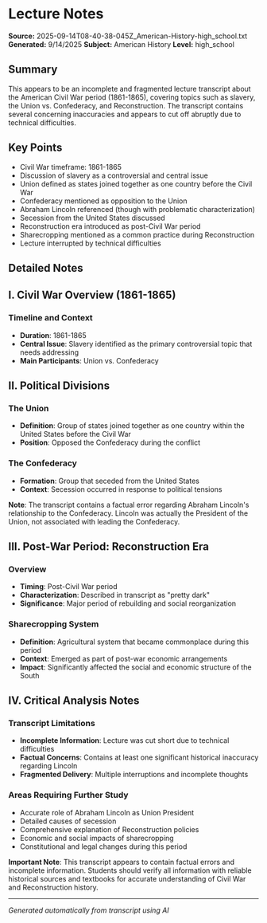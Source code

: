 # Lecture Notes

**Source:** 2025-09-14T08-40-38-045Z_American-History-high_school.txt  
**Generated:** 9/14/2025
**Subject:** American History
**Level:** high_school

## Summary

This appears to be an incomplete and fragmented lecture transcript about the American Civil War period (1861-1865), covering topics such as slavery, the Union vs. Confederacy, and Reconstruction. The transcript contains several concerning inaccuracies and appears to cut off abruptly due to technical difficulties.

## Key Points

- Civil War timeframe: 1861-1865
- Discussion of slavery as a controversial and central issue
- Union defined as states joined together as one country before the Civil War
- Confederacy mentioned as opposition to the Union
- Abraham Lincoln referenced (though with problematic characterization)
- Secession from the United States discussed
- Reconstruction era introduced as post-Civil War period
- Sharecropping mentioned as a common practice during Reconstruction
- Lecture interrupted by technical difficulties

## Detailed Notes

## I. Civil War Overview (1861-1865)

### Timeline and Context
- **Duration**: 1861-1865
- **Central Issue**: Slavery identified as the primary controversial topic that needs addressing
- **Main Participants**: Union vs. Confederacy

## II. Political Divisions

### The Union
- **Definition**: Group of states joined together as one country within the United States before the Civil War
- **Position**: Opposed the Confederacy during the conflict

### The Confederacy
- **Formation**: Group that seceded from the United States
- **Context**: Secession occurred in response to political tensions

**Note**: The transcript contains a factual error regarding Abraham Lincoln's relationship to the Confederacy. Lincoln was actually the President of the Union, not associated with leading the Confederacy.

## III. Post-War Period: Reconstruction Era

### Overview
- **Timing**: Post-Civil War period
- **Characterization**: Described in transcript as "pretty dark"
- **Significance**: Major period of rebuilding and social reorganization

### Sharecropping System
- **Definition**: Agricultural system that became commonplace during this period
- **Context**: Emerged as part of post-war economic arrangements
- **Impact**: Significantly affected the social and economic structure of the South

## IV. Critical Analysis Notes

### Transcript Limitations
- **Incomplete Information**: Lecture was cut short due to technical difficulties
- **Factual Concerns**: Contains at least one significant historical inaccuracy regarding Lincoln
- **Fragmented Delivery**: Multiple interruptions and incomplete thoughts

### Areas Requiring Further Study
- Accurate role of Abraham Lincoln as Union President
- Detailed causes of secession
- Comprehensive explanation of Reconstruction policies
- Economic and social impacts of sharecropping
- Constitutional and legal changes during this period

**Important Note**: This transcript appears to contain factual errors and incomplete information. Students should verify all information with reliable historical sources and textbooks for accurate understanding of Civil War and Reconstruction history.

---
*Generated automatically from transcript using AI*